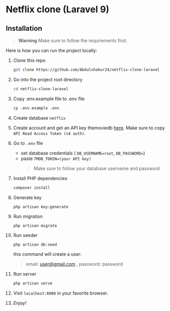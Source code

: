 # Netflix clone (Laravel 9)

## Installation

> **Warning**
> Make sure to follow the requirements first.

Here is how you can run the project locally:

1. Clone this repo

    ```sh
    git clone https://github.com/Abdulshakur24/netflix-clone-laravel
    ```

1. Go into the project root directory

    ```sh
    cd netflix-clone-laravel
    ```

1. Copy .env.example file to .env file
    ```sh
    cp .env.example .env
    ```
1. Create database `netflix`

1. Create account and get an API key themoviedb [ here](https://www.themoviedb.org/settings/api). Make sure to copy `API Read Access Token (v4 auth)`.

1. Go to `.env` file

    - set database credentials ( `DB_USERNAME=root`, `DB_PASSWORD=`)
    - paste `TMDB_TOKEN=(your API key)`
        > Make sure to follow your database username and password

1. Install PHP dependencies

    ```sh
    composer install
    ```

1. Generate key

    ```sh
    php artisan key:generate
    ```

1. Run migration
    ```
    php artisan migrate
    ```
1. Run seeder

    ```
    php artisan db:seed
    ```

    this command will create a user:

    > email: user@gmail.com , password: password

1. Run server

    ```sh
    php artisan serve
    ```

1. Visit `localhost:8000` in your favorite browser.

1. _Enjoy!_
